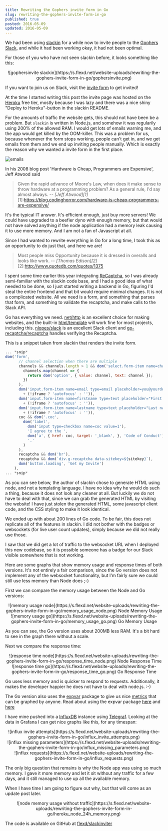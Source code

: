 ```yaml
---
title: Rewriting the Gophers invite form in Go
slug: rewriting-the-gophers-invite-form-in-go
published: true
posted: 2016-05-09
updated: 2016-05-09
---
```


We had been using [slackin](https://github.com/rauchg/slackin) for a while now to invite people to the [Gophers Slack](https://gophers.slack.com), and while it had been working okay, it had not been optimal.

For those of you who have not seen slackin before, it looks something like this:

<center>
![gophersinvite slackin](https://s.flexd.net/website-uploads/rewriting-the-gophers-invite-form-in-go/gophersinvite.png)
</center>

If you want to join us on Slack, visit the [invite form](https://invite.slack.golangbridge.org) to get invited! 

At the time I started writing this post the invite page was hosted on the [Heroku](https://heroku.com) free tier, mostly because I was lazy and there was a nice shiny "Deploy to Heroku"-button in the slackin README.

For the amounts of traffic the website gets, this should not have been be a problem. But `slackin` is written in Node.js, and somehow it was regularily using 200% of the allowed RAM. I would get lots of emails warning me, and the app would get killed by the OOM-killer.
This was a problem for us, because whenever the form stops working, people can't get in, and we get emails from them and we end up inviting people manually. Which is exactly the reason why we wanted a invite form in the first place.

![emails](https://s.flexd.net/website-uploads/rewriting-the-gophers-invite-form-in-go/heroku-logentries-emails.png)

In his 2008 blog post 'Hardware is Cheap, Programmers are Expensive', Jeff Atwood said

> Given the rapid advance of Moore's Law, when does it make sense to throw hardware at a programming problem? As a general rule, I'd say almost always.
> -- <cite>[Jeff Atwood][1]</cite>
[1]:https://blog.codinghorror.com/hardware-is-cheap-programmers-are-expensive/

It's the typical IT answer. It's efficient enough, just buy more servers!
We could have upgraded to a beefier dyno with enough memory, but that would not have solved anything if the node application had a memory leak causing it to use more memory. And I am not a fan of Javascript at all.

Since I had wanted to rewrite everything in Go for a long time, I took this as an opportunity to do just that, and here we are!


> Most people miss Opportunity because it is dressed in overalls and looks like work.
> -- <cite>[Thomas Edison][2]</cite>
[2]:http://www.quotedb.com/quotes/1375

I spent some time earlier this year integrating [ReCaptcha](https://www.google.com/recaptcha/intro/index.html), so I was already semi-familiar with the slackin code base, and I had a good idea of what needed to be done, so I just started writing a backend in Go, figuring I'd steal the entire frontend and that bit would require minimal changes.
It is not a complicated website. All we need is a form, and something that parses that form, and something to validate the recaptcha, and make calls to the Slack API.

Go has everything we need. [net/http](https://godoc.org/net/http) is an excellent choice for making websites, and the built-in [html/template](https://godoc.org/html/template) will work fine for most projects, including this. [nlopes/slack](https://github.com/nlopes/slack) is an excellent Slack client and [go-recaptcha/recaptcha](https://github.com/go-recaptcha/recaptcha) handles verifying the Recaptcha.

This is a snippet taken from slackin that renders the invite form.
```javascript
... *snip*
dom('form',
      // channel selection when there are multiple
      channels && channels.length > 1 && dom('select.form-item name=channel',
        channels.map(channel => {
          return dom('option', { value: channel, text: channel });
        })
      ),
      dom('input.form-item name=email type=email placeholder=you@yourdomain.com '
        + (!iframe ? 'autofocus' : '')),
      dom('input.form-item name=firstname type=text placeholder="First name" '
        + (!iframe ? 'autofocus' : '')),
      dom('input.form-item name=lastname type=text placeholder="Last name" '
        + (!iframe ? 'autofocus' : '')),
      coc && dom('.coc',
        dom('label',
          dom('input type=checkbox name=coc value=1'),
          'I agree to the ',
          dom('a', { href: coc, target: '_blank', }, 'Code of Conduct'),
          '.'
        )
      ),
      recaptcha && dom('br'),
      recaptcha && dom(`div.g-recaptcha data-sitekey=${sitekey}`),
      dom('button.loading', 'Get my Invite')
    ),
... *snip*
```

As you can see below, the author of slackin chose to generate HTML using node, and not a templating language. I have no idea why he would do such a thing, because it does not look any cleaner at all.
But luckily we do not have to deal with that, since we can grab the generated HTML by visiting the website!
I have just stolen the generated HTML, some javascript client code, and the CSS styling to make it look identical.

We ended up with about 200 lines of Go code. To be fair, this does not replicate all of the features in slackin. I did not bother with the badges or websockets (for live user count updates), simply because we did not really use those.

I saw that we did get a lot of traffic to the websocket URL when I deployed this new codebase, so it is possible someone has a badge for our Slack visible somewhere that is not working.

Here are some graphs that show memory usage and response times of both versions. It's not entirely a fair comparison, since the Go version does not implement any of the websocket functionality, but I'm fairly sure we could still use less memory than Node does ;-)

First we can compare the memory usage between the Node and Go versions:
<center>
![memory usage node](https://s.flexd.net/website-uploads/rewriting-the-gophers-invite-form-in-go/memory_usage_node.png)
Node Memory Usage
</center>

<center>
![memory usage go](https://s.flexd.net/website-uploads/rewriting-the-gophers-invite-form-in-go/memory_usage_go.png)
Go Memory Usage
</center>

As you can see, the Go version uses about 200MB less RAM. It's a bit hard to see in the graph there without a scale.

Next we compare the response time:
<center>
![response time node](https://s.flexd.net/website-uploads/rewriting-the-gophers-invite-form-in-go/response_time_node.png)
Node Response Time
</center>

<center>
![response time go](https://s.flexd.net/website-uploads/rewriting-the-gophers-invite-form-in-go/response_time_go.png)
Go Response Time
</center>

Go uses less memory and is quicker to respond to requests.
Additionally, it makes the developer happier he does not have to deal with node.js. :-)

The Go version also uses the [expvar](https://godoc.org/expvar) package to give us nice [metrics](https://invite.slack.golangbridge.org/debug/vars) that can be graphed by anyone. Read about using the expvar package [here](http://blog.ralch.com/tutorial/golang-metrics-with-expvar/) and [here](https://www.datadoghq.com/blog/instrument-go-apps-expvar-datadog/)

I have mine pushed into a [InfluxDB](https://influxdata.com/time-series-platform/influxdb/) instance using [Telegraf](https://influxdata.com/time-series-platform/telegraf/).
Looking at the data in Grafana I can get nice graphs like this, for any timespan:
<center>
![influx invite attempts](https://s.flexd.net/website-uploads/rewriting-the-gophers-invite-form-in-go/influx_invite_attempts.png)
</center>

<center>
![influx missing parameters](https://s.flexd.net/website-uploads/rewriting-the-gophers-invite-form-in-go/influx_missing_parameters.png)
</center>

<center>
![influx requests](https://s.flexd.net/website-uploads/rewriting-the-gophers-invite-form-in-go/influx_requests.png)
</center>


The only big question that remains is why the Node app was using so much memory.
I gave it more memory and let it sit without any traffic for a few days, and it still managed to use up all the available memory.

When I have time I am going to figure out why, but that will come as an update post later.

<center>
![node memory usage without traffic](https://s.flexd.net/website-uploads/rewriting-the-gophers-invite-form-in-go/heroku_node_24h_memory.png)
</center>

The code is available on GitHub at [flexd/slackinviter](https://github.com/flexd/slackinviter)
